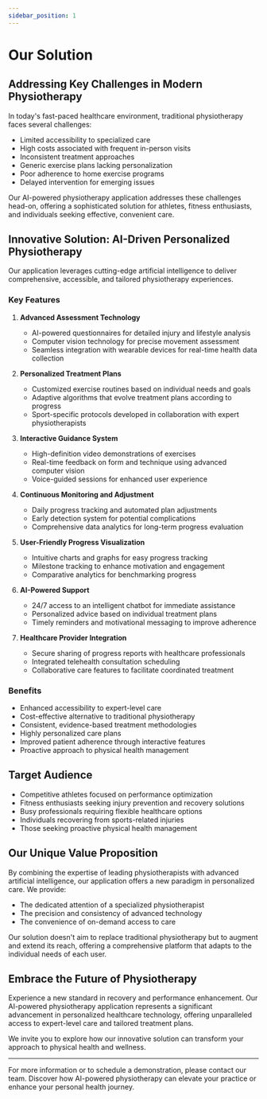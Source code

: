 ```yaml
---
sidebar_position: 1
---
```


# Our Solution

## Addressing Key Challenges in Modern Physiotherapy

In today's fast-paced healthcare environment, traditional physiotherapy faces several challenges:

- Limited accessibility to specialized care
- High costs associated with frequent in-person visits
- Inconsistent treatment approaches
- Generic exercise plans lacking personalization
- Poor adherence to home exercise programs
- Delayed intervention for emerging issues

Our AI-powered physiotherapy application addresses these challenges head-on, offering a sophisticated solution for athletes, fitness enthusiasts, and individuals seeking effective, convenient care.

## Innovative Solution: AI-Driven Personalized Physiotherapy

Our application leverages cutting-edge artificial intelligence to deliver comprehensive, accessible, and tailored physiotherapy experiences.

### Key Features

1. **Advanced Assessment Technology**
   - AI-powered questionnaires for detailed injury and lifestyle analysis
   - Computer vision technology for precise movement assessment
   - Seamless integration with wearable devices for real-time health data collection

2. **Personalized Treatment Plans**
   - Customized exercise routines based on individual needs and goals
   - Adaptive algorithms that evolve treatment plans according to progress
   - Sport-specific protocols developed in collaboration with expert physiotherapists

3. **Interactive Guidance System**
   - High-definition video demonstrations of exercises
   - Real-time feedback on form and technique using advanced computer vision
   - Voice-guided sessions for enhanced user experience

4. **Continuous Monitoring and Adjustment**
   - Daily progress tracking and automated plan adjustments
   - Early detection system for potential complications
   - Comprehensive data analytics for long-term progress evaluation

5. **User-Friendly Progress Visualization**
   - Intuitive charts and graphs for easy progress tracking
   - Milestone tracking to enhance motivation and engagement
   - Comparative analytics for benchmarking progress

6. **AI-Powered Support**
   - 24/7 access to an intelligent chatbot for immediate assistance
   - Personalized advice based on individual treatment plans
   - Timely reminders and motivational messaging to improve adherence

7. **Healthcare Provider Integration**
   - Secure sharing of progress reports with healthcare professionals
   - Integrated telehealth consultation scheduling
   - Collaborative care features to facilitate coordinated treatment

### Benefits

- Enhanced accessibility to expert-level care
- Cost-effective alternative to traditional physiotherapy
- Consistent, evidence-based treatment methodologies
- Highly personalized care plans
- Improved patient adherence through interactive features
- Proactive approach to physical health management

## Target Audience

- Competitive athletes focused on performance optimization
- Fitness enthusiasts seeking injury prevention and recovery solutions
- Busy professionals requiring flexible healthcare options
- Individuals recovering from sports-related injuries
- Those seeking proactive physical health management

## Our Unique Value Proposition

By combining the expertise of leading physiotherapists with advanced artificial intelligence, our application offers a new paradigm in personalized care. We provide:

- The dedicated attention of a specialized physiotherapist
- The precision and consistency of advanced technology
- The convenience of on-demand access to care

Our solution doesn't aim to replace traditional physiotherapy but to augment and extend its reach, offering a comprehensive platform that adapts to the individual needs of each user.

## Embrace the Future of Physiotherapy

Experience a new standard in recovery and performance enhancement. Our AI-powered physiotherapy application represents a significant advancement in personalized healthcare technology, offering unparalleled access to expert-level care and tailored treatment plans.

We invite you to explore how our innovative solution can transform your approach to physical health and wellness.

---

For more information or to schedule a demonstration, please contact our team. Discover how AI-powered physiotherapy can elevate your practice or enhance your personal health journey.
